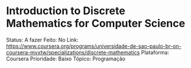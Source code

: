 # Introduction to Discrete Mathematics for Computer Science

Status: A fazer
Feito: No
Link: https://www.coursera.org/programs/universidade-de-sao-paulo-br-on-coursera-mvxtw/specializations/discrete-mathematics
Plataforma: Coursera
Prioridade: Baixo
Tópico: Programação